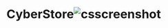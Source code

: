 # CyberStore![csscreenshot](https://user-images.githubusercontent.com/81549048/135793799-e23697a7-2600-47fe-82a7-6a2e0c9ea5c5.png)
